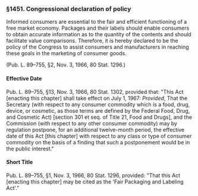 ### §1451. Congressional declaration of policy ###

Informed consumers are essential to the fair and efficient functioning of a free market economy. Packages and their labels should enable consumers to obtain accurate information as to the quantity of the contents and should facilitate value comparisons. Therefore, it is hereby declared to be the policy of the Congress to assist consumers and manufacturers in reaching these goals in the marketing of consumer goods.

(Pub. L. 89–755, §2, Nov. 3, 1966, 80 Stat. 1296.)

#### Effective Date ####

Pub. L. 89–755, §13, Nov. 3, 1966, 80 Stat. 1302, provided that: "This Act [enacting this chapter] shall take effect on July 1, 1967: *Provided*, That the Secretary (with respect to any consumer commodity which is a food, drug, device, or cosmetic, as those terms are defined by the Federal Food, Drug, and Cosmetic Act) [section 301 et seq. of Title 21, Food and Drugs], and the Commission (with respect to any other consumer commodity) may by regulation postpone, for an additional twelve-month period, the effective date of this Act [this chapter] with respect to any class or type of consumer commodity on the basis of a finding that such a postponement would be in the public interest."

#### Short Title ####

Pub. L. 89–755, §1, Nov. 3, 1966, 80 Stat. 1296, provided: "That this Act [enacting this chapter] may be cited as the 'Fair Packaging and Labeling Act'."